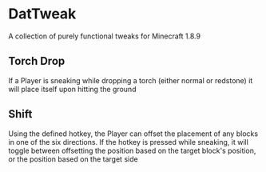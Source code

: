 # DatTweak
A collection of purely functional tweaks for Minecraft 1.8.9

## Torch Drop
If a Player is sneaking while dropping a torch (either normal or redstone) it will place itself upon hitting the ground

## Shift
Using the defined hotkey, the Player can offset the placement of any blocks in one of the six directions. If the hotkey is pressed while sneaking, it will toggle between offsetting the position based on the target block's position, or the position based on the target side
